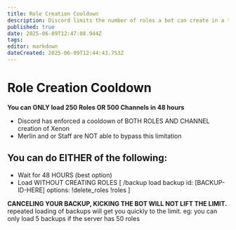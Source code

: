 ```yaml
---
title: Role Creation Cooldown
description: Discord limits the number of roles a bot can create in a time period of 48 hours
published: true
date: 2025-06-09T12:47:08.944Z
tags: 
editor: markdown
dateCreated: 2025-06-09T12:44:43.753Z
---
```


# Role Creation Cooldown

**You can ONLY load 250 Roles OR 500 Channels in 48 hours**

- Discord has enforced a cooldown of BOTH ROLES AND CHANNEL creation of Xenon
- Merlin and or Staff are NOT able to bypass this limitation

## You can do EITHER of the following:
- Wait for 48 HOURS (best option)
- Load WITHOUT CREATING ROLES [ /backup load backup id: [BACKUP-ID-HERE] options: !delete_roles !roles ]

**CANCELING YOUR BACKUP, KICKING THE BOT WILL NOT LIFT THE LIMIT.**
repeated loading of backups will get you quickly to the limit. eg: you can only load 5 backups if the server has 50 roles